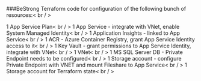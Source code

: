 ###BeStrong
  Terraform code for configuration of the following bunch of resources:< br / >

1 App Service Plan< br / >
1 App Service - integrate with VNet, enable System Managed Identity< br / >
1 Application Insights - linked to App Service< br / >
1 ACR - Azure Container Registry, grant App Service Identity access to it< br / >
1 Key Vault - grant permissions to App Service Identity, integrate with VNet< br / >
1 VNet< br / >
1 MS SQL Server DB - Private Endpoint needs to be configured< br / >
1 Storage account - configure Private Endpoint with VNET and mount Fileshare to App Service< br / >
1 Storage account for Terraform state< br / >

